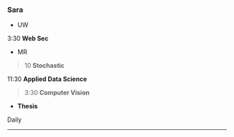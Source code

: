 
### Sara

- UW

 3:30 **Web Sec**

- MR

> 10 **Stochastic** 

11:30 **Applied Data Science**

> 3:30 **Computer Vision**

- **Thesis**

Daily

---
